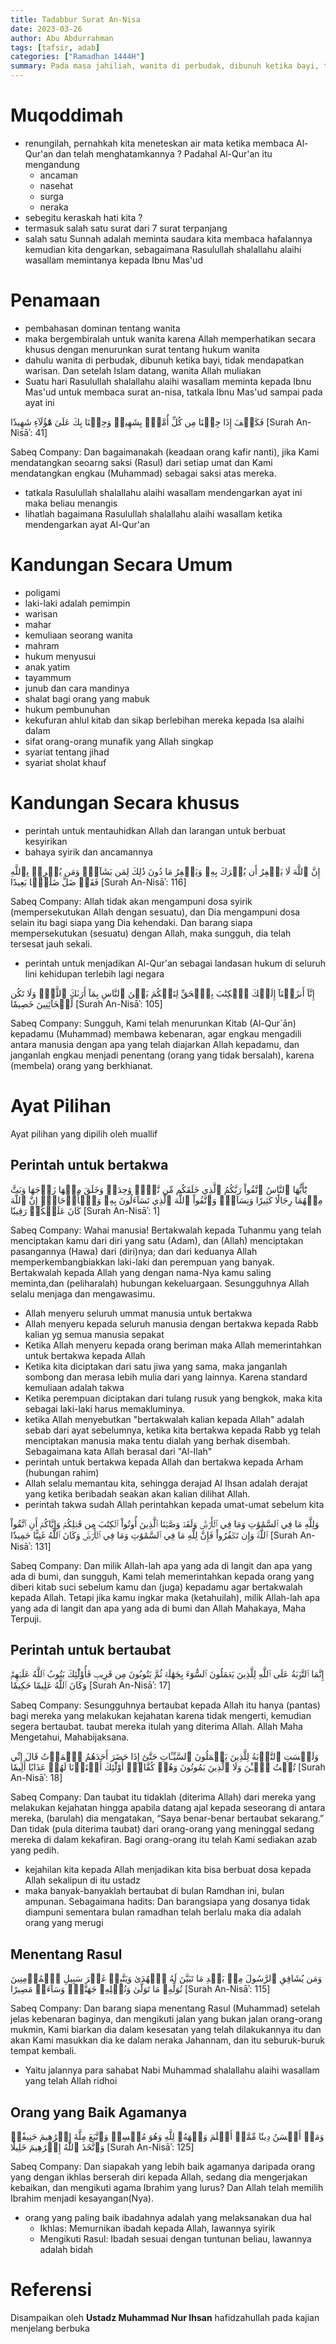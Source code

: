 ```yaml
---
title: Tadabbur Surat An-Nisa 
date: 2023-03-26
author: Abu Abdurrahman 
tags: [tafsir, adab]
categories: ["Ramadhan 1444H"]
summary: Pada masa jahiliah, wanita di perbudak, dibunuh ketika bayi, tidak mendapatkan warisan, dihinakan, dll. Kemudian Allah memuliakan wanita dengan menurunkan satu surat khusus yaitu surat An-Nisa.
---
```


# Muqoddimah

- renungilah, pernahkah kita meneteskan air mata ketika membaca Al-Qur'an dan telah menghatamkannya ? Padahal Al-Qur'an itu mengandung
  - ancaman
  - nasehat
  - surga
  - neraka
- sebegitu keraskah hati kita ?
- termasuk salah satu surat dari 7 surat terpanjang 
- salah satu Sunnah adalah meminta saudara kita membaca hafalannya kemudian kita dengarkan, sebagaimana Rasulullah shalallahu alaihi wasallam memintanya kepada Ibnu Mas'ud

# Penamaan

- pembahasan dominan tentang wanita
- maka bergembiralah untuk wanita karena Allah memperhatikan secara khusus dengan menurunkan surat tentang hukum wanita
- dahulu wanita di perbudak, dibunuh ketika bayi, tidak mendapatkan warisan. Dan setelah Islam datang, wanita Allah muliakan
- Suatu hari Rasulullah shalallahu alaihi wasallam meminta kepada Ibnu Mas'ud untuk membaca surat an-nisa, tatkala Ibnu Mas'ud sampai pada ayat ini

فَكَيۡفَ إِذَا جِئۡنَا مِن كُلِّ أُمَّةِۭ بِشَهِيدٖ وَجِئۡنَا بِكَ عَلَىٰ هَٰٓؤُلَآءِ شَهِيدٗا
[Surah An-Nisāʾ: 41]

Sabeq Company:
Dan bagaimanakah (keadaan orang kafir nanti), jika Kami mendatangkan seoarng saksi (Rasul) dari setiap umat dan Kami mendatangkan engkau (Muhammad) sebagai saksi atas mereka.

- tatkala Rasulullah shalallahu alaihi wasallam mendengarkan ayat ini maka beliau menangis
- lihatlah bagaimana Rasulullah shalallahu alaihi wasallam ketika mendengarkan ayat Al-Qur'an

# Kandungan Secara Umum 

- poligami
- laki-laki adalah pemimpin
- warisan
- mahar
- kemuliaan seorang wanita
- mahram
- hukum menyusui
- anak yatim
- tayammum
- junub dan cara mandinya
- shalat bagi orang yang mabuk
- hukum pembunuhan
- kekufuran ahlul kitab dan sikap berlebihan mereka kepada Isa alaihi dalam
- sifat orang-orang munafik yang Allah singkap
- syariat tentang jihad
- syariat sholat khauf

# Kandungan Secara khusus 

- perintah untuk mentauhidkan Allah dan larangan untuk berbuat kesyirikan
- bahaya syirik dan ancamannya

إِنَّ ٱللَّهَ لَا يَغۡفِرُ أَن يُشۡرَكَ بِهِۦ وَيَغۡفِرُ مَا دُونَ ذَٰلِكَ لِمَن يَشَآءُۚ وَمَن يُشۡرِكۡ بِٱللَّهِ فَقَدۡ ضَلَّ ضَلَٰلَۢا بَعِيدًا
[Surah An-Nisāʾ: 116]

Sabeq Company:
Allah tidak akan mengampuni dosa syirik (mempersekutukan Allah dengan sesuatu), dan Dia mengampuni dosa selain itu bagi siapa yang Dia kehendaki. Dan barang siapa mempersekutukan (sesuatu) dengan Allah, maka sungguh, dia telah tersesat jauh sekali.

- perintah untuk menjadikan Al-Qur'an sebagai landasan hukum di seluruh lini kehidupan terlebih lagi negara

إِنَّآ أَنزَلۡنَآ إِلَيۡكَ ٱلۡكِتَٰبَ بِٱلۡحَقِّ لِتَحۡكُمَ بَيۡنَ ٱلنَّاسِ بِمَآ أَرَىٰكَ ٱللَّهُۚ وَلَا تَكُن لِّلۡخَآئِنِينَ خَصِيمٗا
[Surah An-Nisāʾ: 105]

Sabeq Company:
Sungguh, Kami telah menurunkan Kitab (Al-Qur`ān) kepadamu (Muhammad) membawa kebenaran, agar engkau mengadili antara manusia dengan apa yang telah diajarkan Allah kepadamu, dan janganlah engkau menjadi penentang (orang yang tidak bersalah), karena (membela) orang yang berkhianat.

# Ayat Pilihan

Ayat pilihan yang dipilih oleh muallif

## Perintah untuk bertakwa

 يَٰٓأَيُّهَا ٱلنَّاسُ ٱتَّقُواْ رَبَّكُمُ ٱلَّذِي خَلَقَكُم مِّن نَّفۡسٖ وَٰحِدَةٖ وَخَلَقَ مِنۡهَا زَوۡجَهَا وَبَثَّ مِنۡهُمَا رِجَالٗا كَثِيرٗا وَنِسَآءٗۚ وَٱتَّقُواْ ٱللَّهَ ٱلَّذِي تَسَآءَلُونَ بِهِۦ وَٱلۡأَرۡحَامَۚ إِنَّ ٱللَّهَ كَانَ عَلَيۡكُمۡ رَقِيبٗا
[Surah An-Nisāʾ: 1]

Sabeq Company:
Wahai manusia! Bertakwalah kepada Tuhanmu yang telah menciptakan kamu dari diri yang satu (Adam), dan (Allah) menciptakan pasangannya (Hawa) dari (diri)nya; dan dari keduanya Allah memperkembangbiakkan laki-laki dan perempuan yang banyak. Bertakwalah kepada Allah yang dengan nama-Nya kamu saling meminta,dan (peliharalah) hubungan kekeluargaan. Sesungguhnya Allah selalu menjaga dan mengawasimu.

- Allah menyeru seluruh ummat manusia untuk bertakwa
- Allah menyeru kepada seluruh manusia dengan bertakwa kepada Rabb kalian yg semua manusia sepakat
- Ketika Allah menyeru kepada orang beriman maka Allah memerintahkan untuk bertakwa kepada Allah
- Ketika kita diciptakan dari satu jiwa yang sama, maka janganlah sombong dan merasa lebih mulia dari yang lainnya. Karena standard kemuliaan adalah takwa
- Ketika perempuan diciptakan dari tulang rusuk yang bengkok, maka kita sebagai laki-laki harus memakluminya.
- ketika Allah menyebutkan "bertakwalah kalian kepada Allah" adalah sebab dari ayat sebelumnya, ketika kita bertakwa kepada Rabb yg telah menciptakan manusia maka tentu dialah yang berhak disembah. Sebagaimana kata Allah berasal dari "Al-Ilah" 
- perintah untuk bertakwa kepada Allah dan bertakwa kepada Arham (hubungan rahim)
- Allah selalu memantau kita, sehingga derajad Al Ihsan adalah derajat yang ketika beribadah seakan akan kalian dilihat Allah.
- perintah takwa sudah Allah perintahkan kepada umat-umat sebelum kita

وَلِلَّهِ مَا فِي ٱلسَّمَٰوَٰتِ وَمَا فِي ٱلۡأَرۡضِۗ وَلَقَدۡ وَصَّيۡنَا ٱلَّذِينَ أُوتُواْ ٱلۡكِتَٰبَ مِن قَبۡلِكُمۡ وَإِيَّاكُمۡ أَنِ ٱتَّقُواْ ٱللَّهَۚ وَإِن تَكۡفُرُواْ فَإِنَّ لِلَّهِ مَا فِي ٱلسَّمَٰوَٰتِ وَمَا فِي ٱلۡأَرۡضِۚ وَكَانَ ٱللَّهُ غَنِيًّا حَمِيدٗا
[Surah An-Nisāʾ: 131]

Sabeq Company:
Dan milik Allah-lah apa yang ada di langit dan apa yang ada di bumi, dan sungguh, Kami telah memerintahkan kepada orang yang diberi kitab suci sebelum kamu dan (juga) kepadamu agar bertakwalah kepada Allah. Tetapi jika kamu ingkar maka (ketahuilah), milik Allah-lah apa yang ada di langit dan apa yang ada di bumi dan Allah Mahakaya, Maha Terpuji.

##  Perintah untuk bertaubat 

إِنَّمَا ٱلتَّوۡبَةُ عَلَى ٱللَّهِ لِلَّذِينَ يَعۡمَلُونَ ٱلسُّوٓءَ بِجَهَٰلَةٖ ثُمَّ يَتُوبُونَ مِن قَرِيبٖ فَأُوْلَٰٓئِكَ يَتُوبُ ٱللَّهُ عَلَيۡهِمۡۗ وَكَانَ ٱللَّهُ عَلِيمًا حَكِيمٗا
[Surah An-Nisāʾ: 17]

Sabeq Company:
Sesungguhnya bertaubat kepada Allah itu hanya (pantas) bagi mereka yang melakukan kejahatan karena tidak mengerti, kemudian segera bertaubat. taubat mereka itulah yang diterima Allah. Allah Maha Mengetahui, Mahabijaksana.

وَلَيۡسَتِ ٱلتَّوۡبَةُ لِلَّذِينَ يَعۡمَلُونَ ٱلسَّيِّـَٔاتِ حَتَّىٰٓ إِذَا حَضَرَ أَحَدَهُمُ ٱلۡمَوۡتُ قَالَ إِنِّي تُبۡتُ ٱلۡـَٰٔنَ وَلَا ٱلَّذِينَ يَمُوتُونَ وَهُمۡ كُفَّارٌۚ أُوْلَٰٓئِكَ أَعۡتَدۡنَا لَهُمۡ عَذَابًا أَلِيمٗا
[Surah An-Nisāʾ: 18]

Sabeq Company:
Dan taubat itu tidaklah (diterima Allah) dari mereka yang melakukan kejahatan hingga apabila datang ajal kepada seseorang di antara mereka, (barulah) dia mengatakan, “Saya benar-benar bertaubat sekarang.” Dan tidak (pula diterima taubat) dari orang-orang yang meninggal sedang mereka di dalam kekafiran. Bagi orang-orang itu telah Kami sediakan azab yang pedih.

- kejahilan kita kepada Allah menjadikan kita bisa berbuat dosa kepada Allah sekalipun di itu ustadz
- maka banyak-banyaklah bertaubat di bulan Ramdhan ini, bulan ampunan. Sebagaimana hadits: Dan barangsiapa yang dosanya tidak diampuni sementara bulan ramadhan telah berlalu maka dia adalah orang yang merugi

## Menentang Rasul

وَمَن يُشَاقِقِ ٱلرَّسُولَ مِنۢ بَعۡدِ مَا تَبَيَّنَ لَهُ ٱلۡهُدَىٰ وَيَتَّبِعۡ غَيۡرَ سَبِيلِ ٱلۡمُؤۡمِنِينَ نُوَلِّهِۦ مَا تَوَلَّىٰ وَنُصۡلِهِۦ جَهَنَّمَۖ وَسَآءَتۡ مَصِيرًا
[Surah An-Nisāʾ: 115]

Sabeq Company:
Dan barang siapa menentang Rasul (Muhammad) setelah jelas kebenaran baginya, dan mengikuti jalan yang bukan jalan orang-orang mukmin, Kami biarkan dia dalam kesesatan yang telah dilakukannya itu dan akan Kami masukkan dia ke dalam neraka Jahannam, dan itu seburuk-buruk tempat kembali.

- Yaitu jalannya para sahabat Nabi Muhammad shalallahu alaihi wasallam yang telah Allah ridhoi

## Orang yang Baik Agamanya 

وَمَنۡ أَحۡسَنُ دِينٗا مِّمَّنۡ أَسۡلَمَ وَجۡهَهُۥ لِلَّهِ وَهُوَ مُحۡسِنٞ وَٱتَّبَعَ مِلَّةَ إِبۡرَٰهِيمَ حَنِيفٗاۗ وَٱتَّخَذَ ٱللَّهُ إِبۡرَٰهِيمَ خَلِيلٗا
[Surah An-Nisāʾ: 125]

Sabeq Company:
Dan siapakah yang lebih baik agamanya daripada orang yang dengan ikhlas berserah diri kepada Allah, sedang dia mengerjakan kebaikan, dan mengikuti agama Ibrahim yang lurus? Dan Allah telah memilih Ibrahim menjadi kesayangan(Nya).

- orang yang paling baik ibadahnya adalah yang melaksanakan dua hal
  - Ikhlas: Memurnikan ibadah kepada Allah, lawannya syirik
  - Mengikuti Rasul: Ibadah sesuai dengan tuntunan beliau, lawannya adalah bidah

# Referensi

Disampaikan oleh **Ustadz Muhammad Nur Ihsan** hafidzahullah pada kajian menjelang berbuka
